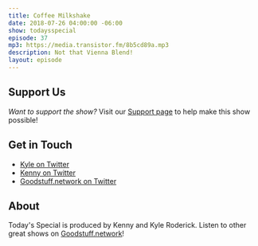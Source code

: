 ```yaml
---
title: Coffee Milkshake
date: 2018-07-26 04:00:00 -06:00
show: todaysspecial
episode: 37
mp3: https://media.transistor.fm/8b5cd89a.mp3
description: Not that Vienna Blend!
layout: episode
---
```



## Support Us
*Want to support the show?* Visit our [Support page](https://goodstuff.network/support) to help make this show possible!

## Get in Touch
- [Kyle on Twitter](http://twitter.com/dogburps)
- [Kenny on Twitter](http://twitter.com/kennyroderick_)
- [Goodstuff.network on Twitter](http://twitter.com/goodstufffm)
## About

Today's Special is produced by Kenny and Kyle Roderick. Listen to other great shows on [Goodstuff.network](http://goodstuff.network/shows)!